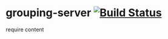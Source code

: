 # grouping-server [![Build Status](https://travis-ci.com/Covenger/grouping-server.svg?branch=master)](https://travis-ci.com/Covenger/grouping-server)
require content
